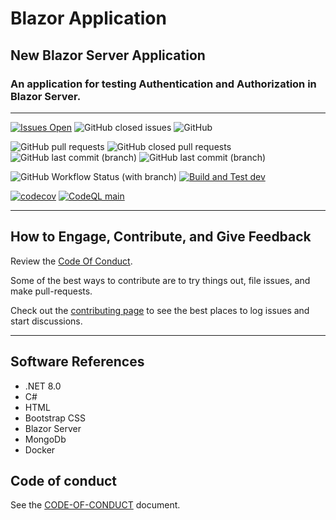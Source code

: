# Blazor Application

## New Blazor Server Application

### An application for testing Authentication and Authorization in Blazor Server.

****

[![Issues Open](https://img.shields.io/github/issues/mpaulosky/BlazorApp.svg?style=flatsquare&logo=github&label=Open%20Issues)](https://github.com/mpaulosky/BlazorApp/issues)
![GitHub closed issues](https://img.shields.io/github/issues-closed/mpaulosky/BlazorApp?logo=github)
![GitHub](https://img.shields.io/github/license/mpaulosky/BlazorApp?logo=github)

![GitHub pull requests](https://img.shields.io/github/issues-pr/mpaulosky/BlazorApp?label=pull%20requests%20main&logo=github)
![GitHub closed pull requests](https://img.shields.io/github/issues-pr-closed/mpaulosky/BlazorApp?logo=github)
![GitHub last commit (branch)](https://img.shields.io/github/last-commit/mpaulosky/BlazorApp/main?label=last%20commit%20main&logo=github)
![GitHub last commit (branch)](https://img.shields.io/github/last-commit/mpaulosky/BlazorApp/dev?label=last%20commit%20dev&logo=github)

![GitHub Workflow Status (with branch)](https://img.shields.io/github/actions/workflow/status/mpaulosky/BlazorApp/dotnet.yml?branch=main&label=Build%20%26%20Test%20main&logo=github)
[![Build and Test dev](https://github.com/mpaulosky/BlazorApp/actions/workflows/dotnetdev.yml/badge.svg?branch=dev)](https://github.com/mpaulosky/BlazorApp/actions/workflows/dotnetdev.yml)

[![codecov](https://codecov.io/gh/mpaulosky/BlazorApp/branch/main/graph/badge.svg)](https://codecov.io/gh/mpaulosky/BlazorApp)
[![CodeQL main](https://github.com/mpaulosky/BlazorApp/actions/workflows/codeql-analysis.yml/badge.svg?branch=main)](https://github.com/mpaulosky/BlazorApp/actions/workflows/codeql-analysis.yml?branch=main)

****

## How to Engage, Contribute, and Give Feedback

Review the [Code Of Conduct](./CODE_OF_CONDUCT.md).

Some of the best ways to contribute are to try things out, file issues, and make pull-requests.

Check out the [contributing page](./CONTRIBUTING.md) to see the best places to log issues and start discussions.

****

## Software References

* .NET 8.0
* C#
* HTML
* Bootstrap CSS
* Blazor Server
* MongoDb
* Docker

## Code of conduct

See the [CODE-OF-CONDUCT](./CODE_OF_CONDUCT.md) document.
